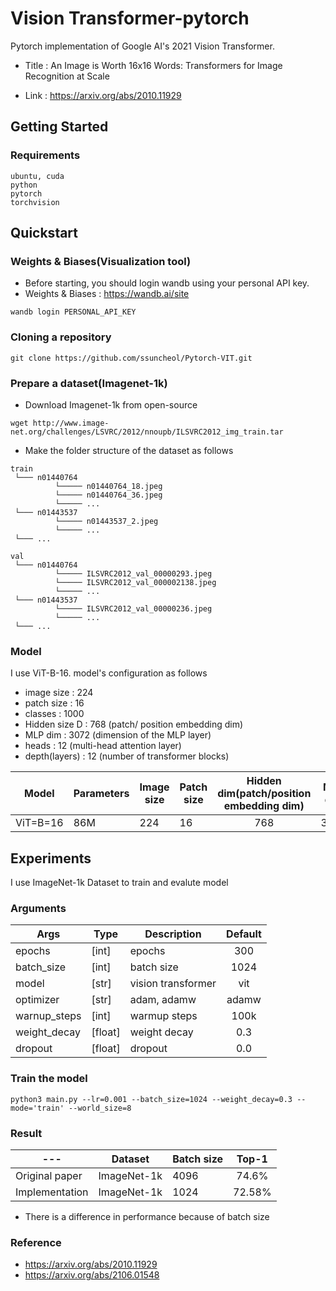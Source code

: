 # Vision Transformer-pytorch 

Pytorch implementation of Google AI's 2021 Vision Transformer. 

- Title : An Image is Worth 16x16 Words: Transformers for Image Recognition at Scale

- Link : https://arxiv.org/abs/2010.11929

## Getting Started 

### Requirements 

```shell (add the version)
ubuntu, cuda
python
pytorch
torchvision
```

##  Quickstart 

### Weights & Biases(Visualization tool)

- Before starting, you should login wandb using your personal API key. 
- Weights & Biases : https://wandb.ai/site

```shell
wandb login PERSONAL_API_KEY
```

### Cloning a repository

```shell
git clone https://github.com/ssuncheol/Pytorch-VIT.git
```

### Prepare a dataset(Imagenet-1k)

- Download Imagenet-1k from open-source 

```shell 
wget http://www.image-net.org/challenges/LSVRC/2012/nnoupb/ILSVRC2012_img_train.tar
```
- Make the folder structure of the dataset as follows 

```
train
 └─── n01440764
          └───── n01440764_18.jpeg
          └───── n01440764_36.jpeg
          └───── ...
 └─── n01443537
          └───── n01443537_2.jpeg
          └───── ...
 └─── ...

val
 └─── n01440764
          └───── ILSVRC2012_val_00000293.jpeg
          └───── ILSVRC2012_val_000002138.jpeg
          └───── ...
 └─── n01443537
          └───── ILSVRC2012_val_00000236.jpeg
          └───── ...
 └─── ...
```

### Model 

I use ViT-B-16. model's configuration as follows  




- image size : 224
- patch size : 16
- classes : 1000
- Hidden size D : 768 (patch/ position embedding dim)
- MLP dim : 3072 (dimension of the MLP layer)
- heads : 12  (multi-head attention layer)
- depth(layers) : 12  (number of transformer blocks)

| Model 	| Parameters | Image size 	| Patch size 	| Hidden dim(patch/position embedding dim)| MLP dim | Heads(multi-head-att) | Depth(transformer blocks) | 
|---------|--------|-------|--------|:----------:|---------|---------|:------:|
| ViT=B=16 	| 86M | 224 	| 16 	| 768| 3072 | 12 | 12 | 



## Experiments 

I use ImageNet-1k Dataset to train and evalute model 

### Arguments
| Args 	| Type 	| Description 	| Default|
|---------|--------|----------------------------------------------------|:-----:|
| epochs 	| [int] 	| epochs | 300|
| batch_size 	| [int] 	| batch size| 1024|
| model 	| [str]	| vision transformer| 	vit|
| optimizer 	| [str]	| adam, adamw| 	adamw|
| warnup_steps 	| [int]	| warmup steps| 100k|
| weight_decay 	| [float]	| weight decay | 0.3|
| dropout 	| [float]	| dropout | 0.0|


### Train the model 

```shell
python3 main.py --lr=0.001 --batch_size=1024 --weight_decay=0.3 --mode='train' --world_size=8
```

### Result 
| --- 	| Dataset 	| Batch size | Top-1 	|
|---------|--------|---------------------------------------|:-----:|
| Original paper 	| ImageNet-1k 	| 4096 | 74.6% 	|
| Implementation 	| ImageNet-1k 	| 1024 | 72.58% 	| 

-  There is a difference in performance because of batch size

### Reference 
- https://arxiv.org/abs/2010.11929
- https://arxiv.org/abs/2106.01548

